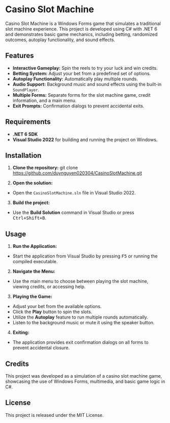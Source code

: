 # Casino Slot Machine

Casino Slot Machine is a Windows Forms game that simulates a traditional slot machine experience. This project is developed using C# with .NET 6 and demonstrates basic game mechanics, including betting, randomized outcomes, autoplay functionality, and sound effects.

## Features

- **Interactive Gameplay:** Spin the reels to try your luck and win credits.
- **Betting System:** Adjust your bet from a predefined set of options.
- **Autoplay Functionality:** Automatically play multiple rounds.
- **Audio Support:** Background music and sound effects using the built-in `SoundPlayer`.
- **Multiple Forms:** Separate forms for the slot machine game, credit information, and a main menu.
- **Exit Prompts:** Confirmation dialogs to prevent accidental exits.

## Requirements

- **.NET 6 SDK**  
- **Visual Studio 2022** for building and running the project on Windows.

## Installation

1. **Clone the repository:**
git clone https://github.com/duynguyen020304/CasinoSlotMachine.git

2. **Open the solution:**
- Open the `CasinoSlotMachine.sln` file in Visual Studio 2022.

3. **Build the project:**
- Use the __Build Solution__ command in Visual Studio or press <kbd>Ctrl+Shift+B</kbd>.

## Usage

1. **Run the Application:**
- Start the application from Visual Studio by pressing <kbd>F5</kbd> or running the compiled executable.

2. **Navigate the Menu:**
- Use the main menu to choose between playing the slot machine, viewing credits, or accessing help.

3. **Playing the Game:**
- Adjust your bet from the available options.
- Click the **Play** button to spin the slots.
- Utilize the **Autoplay** feature to run multiple rounds automatically.
- Listen to the background music or mute it using the speaker button.

4. **Exiting:**
- The application provides exit confirmation dialogs on all forms to prevent accidental closure.

## Credits

This project was developed as a simulation of a casino slot machine game, showcasing the use of Windows Forms, multimedia, and basic game logic in C#.

## License

This project is released under the MIT License.